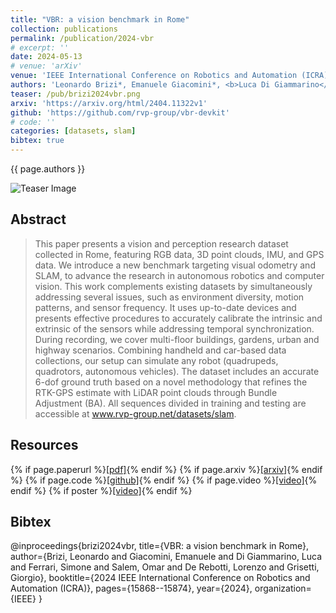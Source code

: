```yaml
---
title: "VBR: a vision benchmark in Rome"
collection: publications
permalink: /publication/2024-vbr
# excerpt: ''
date: 2024-05-13
# venue: 'arXiv'
venue: 'IEEE International Conference on Robotics and Automation (ICRA)'
authors: 'Leonardo Brizi*, Emanuele Giacomini*, <b>Luca Di Giammarino</b>, Simone Ferrari, Omar Salem, Lorenzo De Rebotti, Giorgio Grisetti'
teaser: /pub/brizi2024vbr.png
arxiv: 'https://arxiv.org/html/2404.11322v1'
github: 'https://github.com/rvp-group/vbr-devkit'
# code: ''
categories: [datasets, slam]
bibtex: true
---
```


{{ page.authors }}

<img class="pub_teaser" src="../images/pub/brizi2024vbr" alt="Teaser Image" title="teaser" />


## Abstract

> This paper presents a vision and perception research dataset collected in Rome, featuring RGB data, 3D point clouds, IMU, and GPS data. We introduce a new benchmark targeting visual odometry and SLAM, to advance the research in autonomous robotics and computer vision. This work complements existing datasets by simultaneously addressing several issues, such as environment diversity, motion patterns, and sensor frequency. It uses up-to-date devices and presents effective procedures to accurately calibrate the intrinsic and extrinsic of the sensors while addressing temporal synchronization. During recording, we cover multi-floor buildings, gardens, urban and highway scenarios. Combining handheld and car-based data collections, our setup can simulate any robot (quadrupeds, quadrotors, autonomous vehicles). The dataset includes an accurate 6-dof ground truth based on a novel methodology that refines the RTK-GPS estimate with LiDAR  point clouds through Bundle Adjustment (BA). All sequences divided in training and testing are accessible at www.rvp-group.net/datasets/slam.

## Resources

{% if page.paperurl %}<a href=" {{ page.paperurl }} ">[pdf]</a>{% endif %} {% if page.arxiv %}<a href=" {{ page.arxiv }} ">[arxiv]</a>{% endif %} {% if page.code %}<a href=" {{ page.code }} ">[github]</a>{% endif %} {% if page.video %}<a href=" {{ page.video }} ">[video]</a>{% endif %} {% if poster %}<a href=" {{ page.poster }} ">[video]</a>{% endif %}

## Bibtex 
@inproceedings{brizi2024vbr,
  title={VBR: a vision benchmark in Rome},
  author={Brizi, Leonardo and Giacomini, Emanuele and Di Giammarino, Luca and Ferrari, Simone and Salem, Omar and De Rebotti, Lorenzo and Grisetti, Giorgio},
  booktitle={2024 IEEE International Conference on Robotics and Automation (ICRA)},
  pages={15868--15874},
  year={2024},
  organization={IEEE}
}